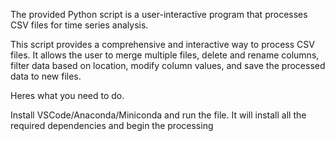 The provided Python script is a user-interactive program that processes CSV files for time series analysis. 

This script provides a comprehensive and interactive way to process CSV files. It allows the user to merge multiple files, delete and rename columns, filter data based on location, modify column values, and save the processed data to new files.

Heres what you need to do.

Install VSCode/Anaconda/Miniconda and run the file. It will install all the required dependencies and begin the processing 
